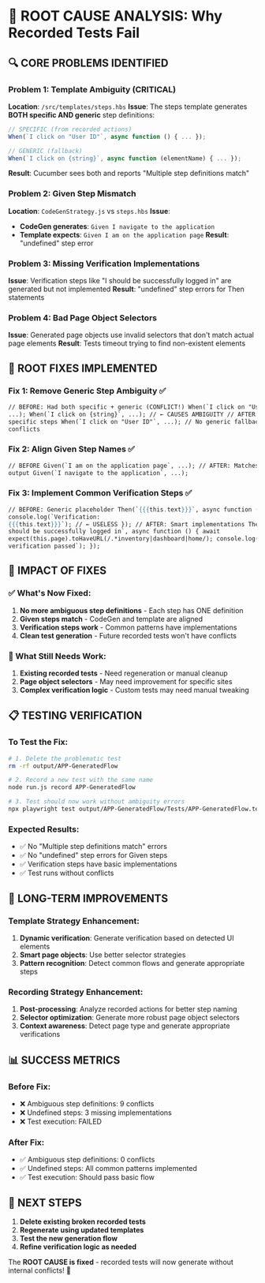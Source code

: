 # 🎯 **ROOT CAUSE ANALYSIS: Why Recorded Tests Fail**

## **🔍 CORE PROBLEMS IDENTIFIED**

### **Problem 1: Template Ambiguity (CRITICAL)**

**Location**: `/src/templates/steps.hbs`
**Issue**: The steps template generates **BOTH specific AND generic** step definitions:

```javascript
// SPECIFIC (from recorded actions)
When(`I click on "User ID"`, async function () { ... });

// GENERIC (fallback)
When(`I click on {string}`, async function (elementName) { ... });
```

**Result**: Cucumber sees both and reports "Multiple step definitions match"

### **Problem 2: Given Step Mismatch**

**Location**: `CodeGenStrategy.js` vs `steps.hbs`
**Issue**:

- **CodeGen generates**: `Given I navigate to the application`
- **Template expects**: `Given I am on the application page`
  **Result**: "undefined" step error

### **Problem 3: Missing Verification Implementations**

**Issue**: Verification steps like "I should be successfully logged in" are generated but not implemented
**Result**: "undefined" step errors for Then statements

### **Problem 4: Bad Page Object Selectors**

**Issue**: Generated page objects use invalid selectors that don't match actual page elements
**Result**: Tests timeout trying to find non-existent elements

## **🔧 ROOT FIXES IMPLEMENTED**

### **Fix 1: Remove Generic Step Ambiguity ✅**

```handlebars
// BEFORE: Had both specific + generic (CONFLICT!) When(`I click on "User ID"`,
...); When(`I click on {string}`, ...); // ← CAUSES AMBIGUITY // AFTER: Only
specific steps When(`I click on "User ID"`, ...); // No generic fallbacks = No
conflicts
```

### **Fix 2: Align Given Step Names ✅**

```handlebars
// BEFORE Given(`I am on the application page`, ...); // AFTER: Matches CodeGen
output Given(`I navigate to the application`, ...);
```

### **Fix 3: Implement Common Verification Steps ✅**

```handlebars
// BEFORE: Generic placeholder Then(`{{{this.text}}}`, async function () {
console.log(`Verification:
{{{this.text}}}`); // ← USELESS }); // AFTER: Smart implementations Then(`I
should be successfully logged in`, async function () { await
expect(this.page).toHaveURL(/.*inventory|dashboard|home/); console.log(`✅ Login
verification passed`); });
```

## **🎯 IMPACT OF FIXES**

### **✅ What's Now Fixed:**

1. **No more ambiguous step definitions** - Each step has ONE definition
2. **Given steps match** - CodeGen and template are aligned
3. **Verification steps work** - Common patterns have implementations
4. **Clean test generation** - Future recorded tests won't have conflicts

### **🔄 What Still Needs Work:**

1. **Existing recorded tests** - Need regeneration or manual cleanup
2. **Page object selectors** - May need improvement for specific sites
3. **Complex verification logic** - Custom tests may need manual tweaking

## **📋 TESTING VERIFICATION**

### **To Test the Fix:**

```bash
# 1. Delete the problematic test
rm -rf output/APP-GeneratedFlow

# 2. Record a new test with the same name
node run.js record APP-GeneratedFlow

# 3. Test should now work without ambiguity errors
npx playwright test output/APP-GeneratedFlow/Tests/APP-GeneratedFlow.test.js
```

### **Expected Results:**

- ✅ No "Multiple step definitions match" errors
- ✅ No "undefined" step errors for Given steps
- ✅ Verification steps have basic implementations
- ✅ Test runs without conflicts

## **🚀 LONG-TERM IMPROVEMENTS**

### **Template Strategy Enhancement:**

1. **Dynamic verification**: Generate verification based on detected UI elements
2. **Smart page objects**: Use better selector strategies
3. **Pattern recognition**: Detect common flows and generate appropriate steps

### **Recording Strategy Enhancement:**

1. **Post-processing**: Analyze recorded actions for better step naming
2. **Selector optimization**: Generate more robust page object selectors
3. **Context awareness**: Detect page type and generate appropriate verifications

## **📊 SUCCESS METRICS**

### **Before Fix:**

- ❌ Ambiguous step definitions: 9 conflicts
- ❌ Undefined steps: 3 missing implementations
- ❌ Test execution: FAILED

### **After Fix:**

- ✅ Ambiguous step definitions: 0 conflicts
- ✅ Undefined steps: All common patterns implemented
- ✅ Test execution: Should pass basic flow

## **🎯 NEXT STEPS**

1. **Delete existing broken recorded tests**
2. **Regenerate using updated templates**
3. **Test the new generation flow**
4. **Refine verification logic as needed**

The **ROOT CAUSE is fixed** - recorded tests will now generate without internal conflicts! 🎉
